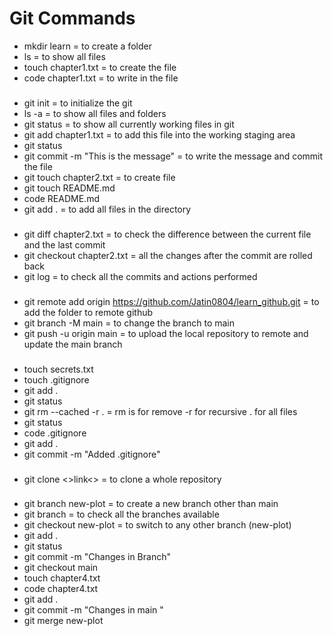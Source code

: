 # Git Commands

- mkdir learn = to create a folder
- ls = to show all files
- touch chapter1.txt = to create the file
- code chapter1.txt = to write in the file

###
- git init = to initialize the git 
- ls -a = to show all files and folders
- git status = to show all currently working files in git 
- git add chapter1.txt = to add this file into the working staging area
- git status
- git commit -m "This is the message" = to write the message and commit the file
- git touch chapter2.txt = to create file
- git touch README.md 
- code README.md
- git add . = to add all files in the directory

###
- git diff chapter2.txt = to check the difference between the current file and the last commit
- git checkout chapter2.txt = all the changes after the commit are rolled back
- git log = to check all the commits and actions performed

###
- git remote add origin https://github.com/Jatin0804/learn_github.git = to add the folder to remote github
- git branch -M main = to change the branch to main
- git push -u origin main = to upload the local repository to remote and update the main branch

###
- touch secrets.txt
- touch .gitignore
- git add .
- git status
- git rm --cached -r . = rm is for remove
-r for recursive
. for all files
- git status
- code .gitignore
- git add .
- git commit -m "Added .gitignore"

###
- git clone <>link<> = to clone a whole repository

###
- git branch new-plot = to create a new branch other than main
- git branch =  to check all the branches available
- git checkout new-plot = to switch to any other branch (new-plot)
- git add .
- git status
- git commit -m "Changes in Branch"
- git checkout main
- touch chapter4.txt
- code chapter4.txt
- git add .
- git commit -m "Changes in main "
- git merge new-plot
